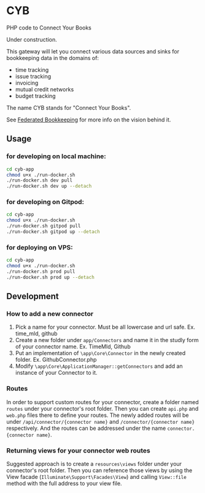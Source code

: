 # CYB
PHP code to Connect Your Books

Under construction.

This gateway will let you connect various data sources and sinks for bookkeeping data in the domains of:
* time tracking
* issue tracking
* invoicing
* mutual credit networks
* budget tracking

The name CYB stands for "Connect Your Books".

See [Federated Bookkeeping](https://federatedbookkeeping.org) for more info on the vision behind it.

## Usage

### for developing on local machine:
```sh
cd cyb-app
chmod u+x ./run-docker.sh
./run-docker.sh dev pull
./run-docker.sh dev up --detach
```

### for developing on Gitpod:
```sh
cd cyb-app
chmod u+x ./run-docker.sh
./run-docker.sh gitpod pull
./run-docker.sh gitpod up --detach
```

### for deploying on VPS:
```sh
cd cyb-app
chmod u+x ./run-docker.sh
./run-docker.sh prod pull
./run-docker.sh prod up --detach
```

## Development
### How to add a new connector
1. Pick a name for your connector. Must be all lowercase and url safe. Ex. time_mld, github
2. Create a new folder under `app/Connectors` and name it in the studly form of your connector name. Ex. TimeMld, Github
3. Put an implementation of `\app\Core\Connector` in the newly created folder. Ex. GithubConnector.php
4. Modify `\app\Core\ApplicationManager::getConnectors` and add an instance of your Connector to it.

### Routes
In order to support custom routes for your connector, create a folder named `routes` under your connector's root folder. Then you can create `api.php` and `web.php` files there to define your routes. The newly added routes will be under `/api/connector/{connector name}` and `/connector/{connector name}` respectively. And the routes can be addressed under the name `connector.{connector name}`.

### Returning views for your connector web routes
Suggested approach is to create a `resources\views` folder under your connector's root folder. Then you can reference those views by using the View facade (`Illuminate\Support\Facades\View`) and calling `View::file` method with the full address to your view file.
